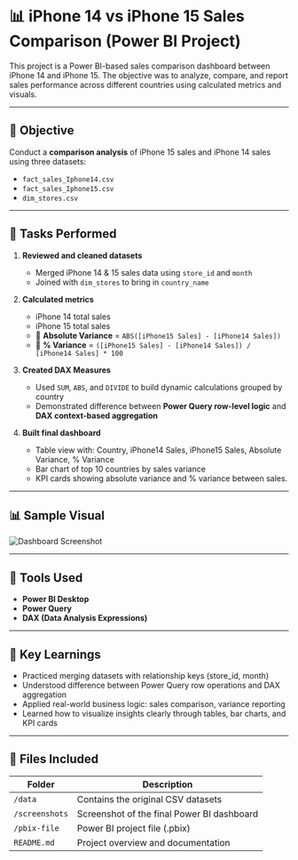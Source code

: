 
# 📊 iPhone 14 vs iPhone 15 Sales Comparison (Power BI Project)

This project is a Power BI-based sales comparison dashboard between iPhone 14 and iPhone 15. The objective was to analyze, compare, and report sales performance across different countries using calculated metrics and visuals.

---

## 🧠 Objective

Conduct a **comparison analysis** of iPhone 15 sales and iPhone 14 sales using three datasets:

- `fact_sales_Iphone14.csv`
- `fact_sales_Iphone15.csv`
- `dim_stores.csv`

---

## 📌 Tasks Performed

1. **Reviewed and cleaned datasets**
   - Merged iPhone 14 & 15 sales data using `store_id` and `month`
   - Joined with `dim_stores` to bring in `country_name`

2. **Calculated metrics**
   - iPhone 14 total sales
   - iPhone 15 total sales
   - 🔸 **Absolute Variance** = `ABS([iPhone15 Sales] - [iPhone14 Sales])`
   - 🔸 **% Variance** = `([iPhone15 Sales] - [iPhone14 Sales]) / [iPhone14 Sales] * 100`

3. **Created DAX Measures**
   - Used `SUM`, `ABS`, and `DIVIDE` to build dynamic calculations grouped by country
   - Demonstrated difference between **Power Query row-level logic** and **DAX context-based aggregation**

4. **Built final dashboard**
   - Table view with: Country, iPhone14 Sales, iPhone15 Sales, Absolute Variance, % Variance
   - Bar chart of top 10 countries by sales variance
   - KPI cards showing absolute variance and % variance between sales.

---

## 📊 Sample Visual

![Dashboard Screenshot](.![image](https://github.com/user-attachments/assets/9546bad8-03fb-429e-8c9f-9be16d86a6f8))

---

## 🧰 Tools Used

- **Power BI Desktop**
- **Power Query**
- **DAX (Data Analysis Expressions)**

---

## 🎯 Key Learnings

- Practiced merging datasets with relationship keys (store_id, month)
- Understood difference between Power Query row operations and DAX aggregation
- Applied real-world business logic: sales comparison, variance reporting
- Learned how to visualize insights clearly through tables, bar charts, and KPI cards

---

## 📁 Files Included

| Folder         | Description                          |
|----------------|--------------------------------------|
| `/data`        | Contains the original CSV datasets   |
| `/screenshots` | Screenshot of the final Power BI dashboard |
| `/pbix-file`   | Power BI project file (.pbix)        |
| `README.md`    | Project overview and documentation   |

